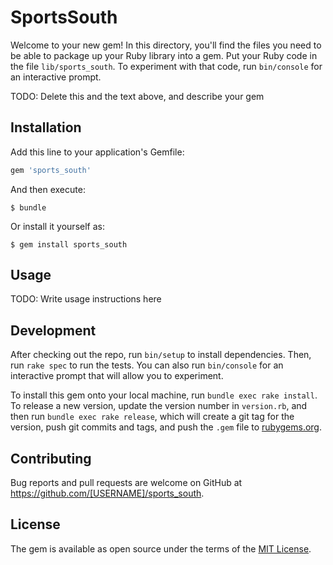 # SportsSouth

Welcome to your new gem! In this directory, you'll find the files you need to be able to package up your Ruby library into a gem. Put your Ruby code in the file `lib/sports_south`. To experiment with that code, run `bin/console` for an interactive prompt.

TODO: Delete this and the text above, and describe your gem

## Installation

Add this line to your application's Gemfile:

```ruby
gem 'sports_south'
```

And then execute:

    $ bundle

Or install it yourself as:

    $ gem install sports_south

## Usage

TODO: Write usage instructions here

## Development

After checking out the repo, run `bin/setup` to install dependencies. Then, run `rake spec` to run the tests. You can also run `bin/console` for an interactive prompt that will allow you to experiment.

To install this gem onto your local machine, run `bundle exec rake install`. To release a new version, update the version number in `version.rb`, and then run `bundle exec rake release`, which will create a git tag for the version, push git commits and tags, and push the `.gem` file to [rubygems.org](https://rubygems.org).

## Contributing

Bug reports and pull requests are welcome on GitHub at https://github.com/[USERNAME]/sports_south.


## License

The gem is available as open source under the terms of the [MIT License](http://opensource.org/licenses/MIT).

